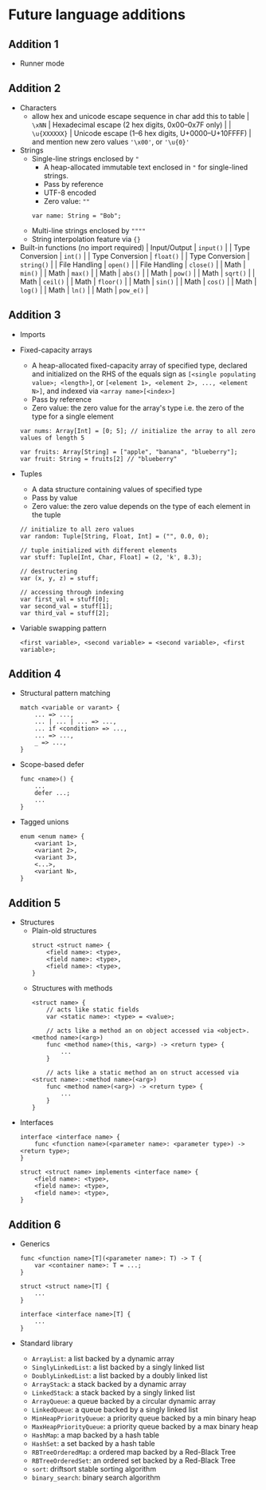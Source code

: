 # Future language additions

## Addition 1

- Runner mode

## Addition 2

- Characters
    - allow hex and unicode escape sequence in char
    add this to table
    | `\xNN`          | Hexadecimal escape (2 hex digits, 0x00–0x7F only) |
    | `\u{XXXXXX}`    | Unicode escape (1–6 hex digits, U+0000–U+10FFFF) |
    and mention new zero values
    `'\x00'`, or `'\u{0}'`
- Strings
    - Single-line strings enclosed by `"`
        - A heap-allocated immutable text enclosed in `"` for single-lined strings.
        - Pass by reference
        - UTF-8 encoded
        - Zero value: `""`
        ```
        var name: String = "Bob";
        ```
    - Multi-line strings enclosed by `""""`
    - String interpolation feature via `{}`
- Built-in functions (no import required)
    | Input/Output    | `input()`  |
    | Type Conversion | `int()`    |
    | Type Conversion | `float()`  |
    | Type Conversion | `string()` |
    | File Handling   | `open()`   |
    | File Handling   | `close()`  |
    | Math            | `min()`    |
    | Math            | `max()`    |
    | Math            | `abs()`    |
    | Math            | `pow()`    |
    | Math            | `sqrt()`   |
    | Math            | `ceil()`   |
    | Math            | `floor()`  |
    | Math            | `sin()`    |
    | Math            | `cos()`    |
    | Math            | `log()`    |
    | Math            | `ln()`     |
    | Math            | `pow_e()`  |

## Addition 3

- Imports
- Fixed-capacity arrays
    - A heap-allocated fixed-capacity array of specified type, declared and initialized on the RHS of the equals sign as `[<single populating value>; <length>]`, or `[<element 1>, <element 2>, ..., <element N>]`, and indexed via `<array name>[<index>]`
    - Pass by reference
    - Zero value: the zero value for the array's type i.e. the zero of the type for a single element

    ```
    var nums: Array[Int] = [0; 5]; // initialize the array to all zero values of length 5
    ```

    ```
    var fruits: Array[String] = ["apple", "banana", "blueberry"];
    var fruit: String = fruits[2] // "blueberry"
    ```
- Tuples
    - A data structure containing values of specified type
    - Pass by value
    - Zero value: the zero value depends on the type of each element in the tuple

    ```
    // initialize to all zero values
    var random: Tuple[String, Float, Int] = ("", 0.0, 0);

    // tuple initialized with different elements
    var stuff: Tuple[Int, Char, Float] = (2, 'k', 8.3);

    // destructering
    var (x, y, z) = stuff;

    // accessing through indexing
    var first_val = stuff[0];
    var second_val = stuff[1];
    var third_val = stuff[2];
    ```
- Variable swapping pattern
    ```
    <first variable>, <second variable> = <second variable>, <first variable>;
    ```

## Addition 4

- Structural pattern matching
    ```
    match <variable or varant> {
        ... => ...,
        ... | ... | ... => ...,
        ... if <condition> => ...,
        ... => ...,
        _ => ...,
    }
    ```
- Scope-based defer
    ```
    func <name>() {
        ...
        defer ...;
        ...
    }
    ```
- Tagged unions
    ```
    enum <enum name> {
        <variant 1>,
        <variant 2>,
        <variant 3>,
        <...>,
        <variant N>,
    }
    ```

## Addition 5

- Structures
    - Plain-old structures
        ```
        struct <struct name> {
            <field name>: <type>,
            <field name>: <type>,
            <field name>: <type>,
        }
        ```
    - Structures with methods
        ```
        <struct name> {
            // acts like static fields
            var <static name>: <type> = <value>;

            // acts like a method an on object accessed via <object>.<method name>(<arg>)
            func <method name>(this, <arg>) -> <return type> {
                ...
            }

            // acts like a static method an on struct accessed via <struct name>::<method name>(<arg>)
            func <method name>(<arg>) -> <return type> {
                ...
            }
        }
        ```
- Interfaces
    ```
    interface <interface name> {
        func <function name>(<parameter name>: <parameter type>) -> <return type>;
    }
    ```
    ```
    struct <struct name> implements <interface name> {
        <field name>: <type>,
        <field name>: <type>,
        <field name>: <type>,
    }
    ```

## Addition 6

- Generics
    ```
    func <function name>[T](<parameter name>: T) -> T {
        var <container name>: T = ...;
    }
    ```

    ```
    struct <struct name>[T] {
        ...
    }
    ```

    ```
    interface <interface name>[T] {
        ...
    }
    ```
- Standard library
    - `ArrayList`: a list backed by a dynamic array
    - `SinglyLinkedList`: a list backed by a singly linked list
    - `DoublyLinkedList`: a list backed by a doubly linked list
    - `ArrayStack`: a stack backed by a dynamic array
    - `LinkedStack`: a stack backed by a singly linked list
    - `ArrayQueue`: a queue backed by a circular dynamic array
    - `LinkedQueue`: a queue backed by a singly linked list
    - `MinHeapPriorityQueue`: a priority queue backed by a min binary heap
    - `MaxHeapPriorityQueue`: a priority queue backed by a max binary heap
    - `HashMap`: a map backed by a hash table
    - `HashSet`: a set backed by a hash table
    - `RBTreeOrderedMap`: a ordered map backed by a Red-Black Tree
    - `RBTreeOrderedSet`: an ordered set backed by a Red-Black Tree
    - `sort`: driftsort stable sorting algorithm
    - `binary_search`: binary search algorithm
